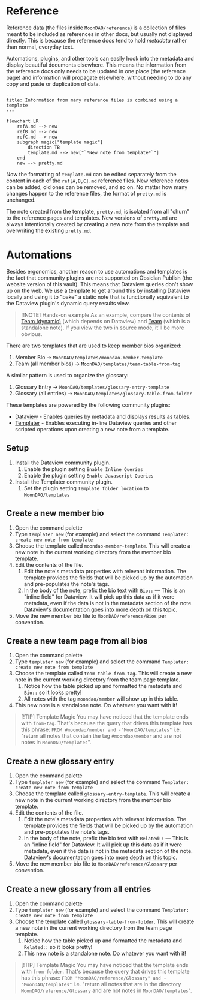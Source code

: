 # Reference
Reference data (the files inside `MoonDAO/reference`) is a collection of files meant to be included as references in other docs, but usually not displayed directly. This is because the reference docs tend to hold _metadata_ rather than normal, everyday text.

Automations, plugins, and other tools can easily hook into the metadata and display beautiful documents elsewhere. This means the information from the reference docs only needs to be updated in one place (the reference page) and information will propagate elsewhere, without needing to do any copy and paste or duplication of data.

```mermaid
---
title: Information from many reference files is combined using a template
---

flowchart LR
	refA.md --> new
	refB.md --> new
	refC.md --> new
	subgraph magic["template magic"]
		direction TB
		template.md --> new["`*New note from template*`"] 
	end
	new --> pretty.md
```
Now the formatting of `template.md` can be edited separately from the content in each of the `ref[A,B,C].md` reference files. New reference notes can be added, old ones can be removed, and so on. No matter how many changes happen to the reference files, the format of `pretty.md` is unchanged.

The note created from the template, `pretty.md`, is isolated from all "churn" to the reference pages and templates. New versions of `pretty.md` are always intentionally created by creating a new note from the template and overwriting the existing `pretty.md`.
# Automations
Besides ergonomics, another reason to use automations and templates is the fact that community plugins are not supported on Obsidian Publish (the website version of this vault). This means that Dataview queries don't show up on the web. We use a template to get around this by installing Dataview locally and using it to "bake" a static note that is functionally equivalent to the Dataview plugin's dynamic query results view.

> [!NOTE] Hands-on example
 As an example, compare the contents of [Team (dynamic)](Team%20(dynamic).md) (which depends on Dataview) and [Team](../docs/Team.md) (which is a standalone note). If you view the two in source mode, it'll be more obvious.

There are two templates that are used to keep member bios organized:
1. Member Bio → `MoonDAO/templates/moondao-member-template`
2. Team (all member bios) → `MoonDAO/templates/team-table-from-tag`

A similar pattern is used to organize the glossary:
1. Glossary Entry → `MoonDAO/templates/glossary-entry-template`
2. Glossary (all entries) → `MoonDAO/templates/glossary-table-from-folder`

These templates are powered by the following community plugins:
* [Dataview](https://blacksmithgu.github.io/obsidian-dataview/) - Enables queries by metadata and displays results as tables.
* [Templater](https://silentvoid13.github.io/Templater/introduction.html) - Enables executing in-line Dataview queries and other scripted operations upon creating a new note from a template.
## Setup
1. Install the Dataview community plugin.
	1. Enable the plugin setting `Enable Inline Queries`
	2. Enable the plugin setting `Enable Javascript Queries`
2. Install the Templater community plugin.
	1. Set the plugin setting `Template folder location` to `MoonDAO/templates`
## Create a new member bio
1. Open the command palette
2. Type `templater new` (for example) and select the command `Templater: create new note from template`
3. Choose the template called `moondao-member-template`. This will create a new note in the current working directory from the member bio template.
4. Edit the contents of the file.
	1. Edit the note's metadata properties with relevant information. The template provides the fields that will be picked up by the automation and pre-populates the note's tags.
	2. In the body of the note, prefix the bio text with `Bio::` — This is an "inline field" for Dataview. It will pick up this data as if it were metadata, even if the data is not in the metadata section of the note. [Dataview's documentation goes into more depth on this topic](https://blacksmithgu.github.io/obsidian-dataview/annotation/add-metadata/#inline-fields).
5. Move the new member bio file to `MoonDAO/reference/Bios` per convention.
## Create a new team page from all bios
1. Open the command palette
2. Type `templater new` (for example) and select the command `Templater: create new note from template`
3. Choose the template called `team-table-from-tag`. This will create a new note in the current working directory from the team page template.
	1. Notice how the table picked up and formatted the metadata and `Bio::` so it looks pretty!
	2. All notes with the tag `moondao/member` will show up in this table.
4. This new note is a standalone note. Do whatever you want with it! 

> [!TIP] Template Magic
> You may have noticed that the template ends with `from-tag`. That's because the query that drives this template has this phrase: `FROM #moondao/member and -"MoonDAO/templates"` i.e. "return all notes that contain the tag `#moondao/member` and are not notes in `MoonDAO/templates`".
## Create a new glossary entry
1. Open the command palette
2. Type `templater new` (for example) and select the command `Templater: create new note from template`
3. Choose the template called `glossary-entry-template`. This will create a new note in the current working directory from the member bio template.
4. Edit the contents of the file.
	1. Edit the note's metadata properties with relevant information. The template provides the fields that will be picked up by the automation and pre-populates the note's tags.
	2. In the body of the note, prefix the bio text with `Related::` — This is an "inline field" for Dataview. It will pick up this data as if it were metadata, even if the data is not in the metadata section of the note. [Dataview's documentation goes into more depth on this topic](https://blacksmithgu.github.io/obsidian-dataview/annotation/add-metadata/#inline-fields).
5. Move the new member bio file to `MoonDAO/reference/Glossary` per convention.

## Create a new glossary from all entries
1. Open the command palette
2. Type `templater new` (for example) and select the command `Templater: create new note from template`
3. Choose the template called `glossary-table-from-folder`. This will create a new note in the current working directory from the team page template.
	1. Notice how the table picked up and formatted the metadata and `Related::` so it looks pretty!
	2. This new note is a standalone note. Do whatever you want with it! 

> [!TIP] Template Magic
> You may have noticed that the template ends with `from-folder`. That's because the query that drives this template has this phrase: `FROM "MoonDAO/reference/Glossary" and -"MoonDAO/templates"` i.e. "return all notes that are in the directory `MoonDAO/reference/Glossary` and are not notes in `MoonDAO/templates`".